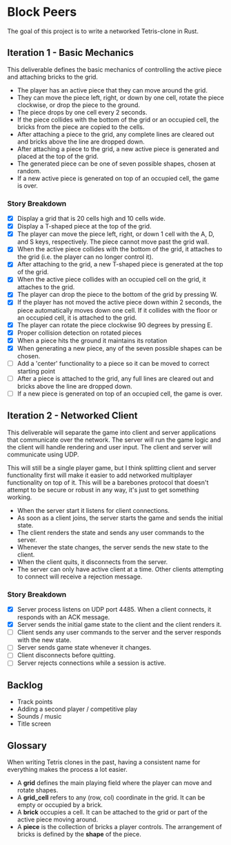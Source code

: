 # Block Peers

The goal of this project is to write a networked Tetris-clone in Rust.

## Iteration 1 - Basic Mechanics

This deliverable defines the basic mechanics of controlling the active piece and attaching bricks to the grid.

* The player has an active piece that they can move around the grid.
* They can move the piece left, right, or down by one cell, rotate the piece clockwise, or drop the piece to the ground.
* The piece drops by one cell every 2 seconds.
* If the piece collides with the bottom of the grid or an occupied cell, the bricks from the piece are copied to the cells.
* After attaching a piece to the grid, any complete lines are cleared out and bricks above the line are dropped down.
* After attaching a piece to the grid, a new active piece is generated and placed at the top of the grid.
* The generated piece can be one of seven possible shapes, chosen at random.
* If a new active piece is generated on top of an occupied cell, the game is over.

### Story Breakdown

* [x] Display a grid that is 20 cells high and 10 cells wide.
* [x] Display a T-shaped piece at the top of the grid.
* [x] The player can move the piece left, right, or down 1 cell with the A, D, and S keys, respectively. The piece cannot move past the grid wall.
* [x] When the active piece collides with the bottom of the grid, it attaches to the grid (i.e. the player can no longer control it).
* [x] After attaching to the grid, a new T-shaped piece is generated at the top of the grid.
* [x] When the active piece collides with an occupied cell on the grid, it attaches to the grid.
* [x] The player can drop the piece to the bottom of the grid by pressing W.
* [x] If the player has not moved the active piece down within 2 seconds, the piece automatically moves down one cell. If it collides with the floor or an occupied cell, it is attached to the grid.
* [x] The player can rotate the piece clockwise 90 degrees by pressing E.
* [x] Proper collision detection on rotated pieces
* [x] When a piece hits the ground it maintains its rotation
* [x] When generating a new piece, any of the seven possible shapes can be chosen.
* [ ] Add a 'center' functionality to a piece so it can be moved to correct starting point
* [ ] After a piece is attached to the grid, any full lines are cleared out and bricks above the line are dropped down.
* [ ] If a new piece is generated on top of an occupied cell, the game is over.

## Iteration 2 - Networked Client

This deliverable will separate the game into client and server applications that communicate over the network. The server will run the game logic and the client will handle rendering and user input. The client and server will communicate using UDP.

This will still be a single player game, but I think splitting client and server functionality first will make it easier to add networked multiplayer functionality on top of it. This will be a barebones protocol that doesn't attempt to be secure or robust in any way, it's just to get something working.

* When the server start it listens for client connections.
* As soon as a client joins, the server starts the game and sends the initial state.
* The client renders the state and sends any user commands to the server.
* Whenever the state changes, the server sends the new state to the client.
* When the client quits, it disconnects from the server.
* The server can only have active client at a time. Other clients attempting to connect will receive a rejection message.

### Story Breakdown

* [x] Server process listens on UDP port 4485. When a client connects, it responds with an ACK message.
* [x] Server sends the initial game state to the client and the client renders it.
* [ ] Client sends any user commands to the server and the server responds with the new state.
* [ ] Server sends game state whenever it changes.
* [ ] Client disconnects before quitting.
* [ ] Server rejects connections while a session is active.

## Backlog

* Track points
* Adding a second player / competitive play
* Sounds / music
* Title screen

## Glossary

When writing Tetris clones in the past, having a consistent name for everything makes the process a lot easier.

* A **grid** defines the main playing field where the player can move and rotate shapes.
* A **grid_cell** refers to any (row, col) coordinate in the grid. It can be empty or occupied by a brick.
* A **brick** occupies a cell. It can be attached to the grid or part of the active piece moving around.
* A **piece** is the collection of bricks a player controls. The arrangement of bricks is defined by the **shape** of the piece.
